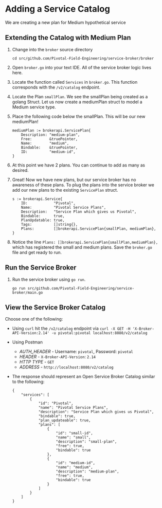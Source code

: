 # Adding a Service Catalog
We are creating a new plan for Medium hypothetical service

## Extending the Catalog with Medium Plan

1. Change into the `broker` source directory 
    
    ```
    cd src/github.com/Pivotal-Field-Engineering/service-broker/broker
    ```

1. Open `broker.go` into your text IDE. All of the service broker logic lives here. 

1. Locate the function called `Services` in `broker.go`. This function corresponds with the `/v2/catalog` endpoint.

1. Locate the Plan `smallPlan`. We see the smallPlan being created as a golang Struct. Let us now create a mediumPlan struct to model a Medium service type.

1. Place the following code below the smallPlan. This will be our new mediumPlan!

    ```
    mediumPlan := brokerapi.ServicePlan{
		Description: "medium-plan",
		Free:        &truePointer,
		Name:        "medium",
		Bindable:    &truePointer,
		ID:          "medium-id",
	}
    ```

1. At this point we have 2 plans. You can continue to add as many as desired.

1. Great! Now we have new plans, but our service broker has no awareness of these plans. To plug the plans into the service broker we add our new plans to the existing `ServicePlan` struct.

    ```
	s := brokerapi.Service{
		ID:            "Pivotal",
		Name:          "Pivotal Service Plans",
		Description:   "Service Plan which gives us Pivotal",
		Bindable:      true,
		PlanUpdatable: true,
		Tags:          []string{},
		Plans:         []brokerapi.ServicePlan{smallPlan, mediumPlan},
	}
    ```

1. Notice the line `Plans: []brokerapi.ServicePlan{smallPlan,mediumPlan},` which has registered the small and medium plans. Save the `broker.go` file and get ready to run.

## Run the Service Broker

1. Run the service broker using `go run`.

    ```
    go run src/github.com/Pivotal-Field-Engineering/service-broker/main.go
    ```

## View the Service Broker Catalog

Choose one of the following:

- Using `curl` hit the `/v2/catalog` endpoint via `curl -X GET -H 'X-Broker-API-Version:2.14' -u pivotal:pivotal localhost:8080/v2/catalog`

- Using Postman
    - *AUTH_HEADER* - Username: `pivotal`, Password: `pivotal`
    - *HEADER* - `X-Broker-API-Version`: `2.14`
    - *HTTP TYPE* - `GET`
    - *ADDRESS* - `http://localhost:8080/v2/catalog`

- The response should represent an Open Service Broker Catalog similar to the following:

    ```
    {
        "services": [
            {
                "id": "Pivotal",
                "name": "Pivotal Service Plans",
                "description": "Service Plan which gives us Pivotal",
                "bindable": true,
                "plan_updateable": true,
                "plans": [
                    {
                        "id": "small-id",
                        "name": "small",
                        "description": "small-plan",
                        "free": true,
                        "bindable": true
                    },
                    {
                        "id": "medium-id",
                        "name": "medium",
                        "description": "medium-plan",
                        "free": true,
                        "bindable": true
                    }
                ]
            }
        ]
    }
    ```